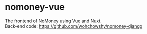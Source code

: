 # nomoney-vue
The frontend of NoMoney using Vue and Nuxt.  
Back-end code: https://github.com/wohchowshy/nomoney-django
